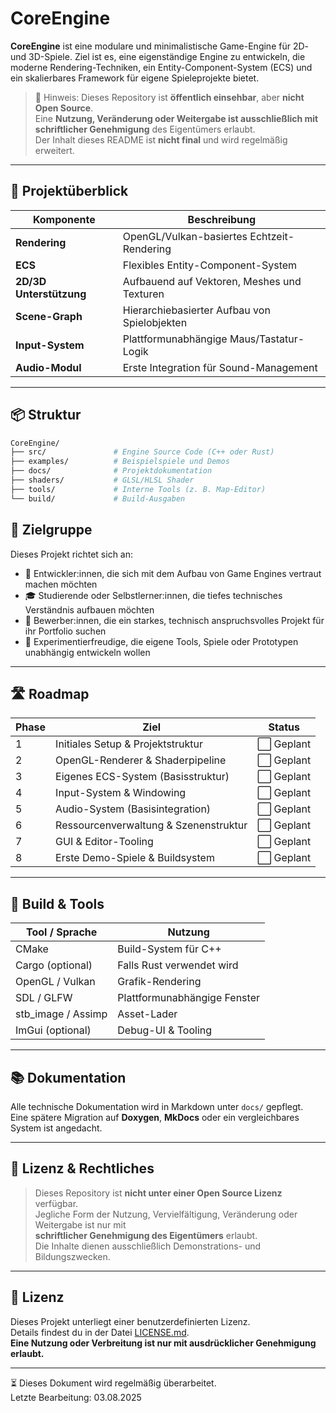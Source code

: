 # CoreEngine

**CoreEngine** ist eine modulare und minimalistische Game-Engine für 2D- und 3D-Spiele. Ziel ist es, eine eigenständige Engine zu entwickeln, die moderne Rendering-Techniken, ein Entity-Component-System (ECS) und ein skalierbares Framework für eigene Spieleprojekte bietet.

> 📌 Hinweis: Dieses Repository ist **öffentlich einsehbar**, aber **nicht Open Source**.  
> Eine **Nutzung, Veränderung oder Weitergabe ist ausschließlich mit schriftlicher Genehmigung** des Eigentümers erlaubt.  
> Der Inhalt dieses README ist **nicht final** und wird regelmäßig erweitert.

---

## 🚀 Projektüberblick

| Komponente           | Beschreibung                                  |
|----------------------|-----------------------------------------------|
| **Rendering**         | OpenGL/Vulkan-basiertes Echtzeit-Rendering    |
| **ECS**              | Flexibles Entity-Component-System              |
| **2D/3D Unterstützung** | Aufbauend auf Vektoren, Meshes und Texturen  |
| **Scene-Graph**      | Hierarchiebasierter Aufbau von Spielobjekten  |
| **Input-System**     | Plattformunabhängige Maus/Tastatur-Logik      |
| **Audio-Modul**      | Erste Integration für Sound-Management        |

---

## 📦 Struktur

```bash
CoreEngine/
├── src/               # Engine Source Code (C++ oder Rust)
├── examples/          # Beispielspiele und Demos
├── docs/              # Projektdokumentation
├── shaders/           # GLSL/HLSL Shader
├── tools/             # Interne Tools (z. B. Map-Editor)
└── build/             # Build-Ausgaben
```

## 🎯 Zielgruppe

Dieses Projekt richtet sich an:

- 🔧 Entwickler:innen, die sich mit dem Aufbau von Game Engines vertraut machen möchten
- 🎓 Studierende oder Selbstlerner:innen, die tiefes technisches Verständnis aufbauen möchten
- 💼 Bewerber:innen, die ein starkes, technisch anspruchsvolles Projekt für ihr Portfolio suchen
- 🧪 Experimentierfreudige, die eigene Tools, Spiele oder Prototypen unabhängig entwickeln wollen

---

## 🛣️ Roadmap

| Phase | Ziel                                                   | Status         |
|-------|--------------------------------------------------------|----------------|
| 1     | Initiales Setup & Projektstruktur                      | ⬜ Geplant       |
| 2     | OpenGL-Renderer & Shaderpipeline                       | ⬜ Geplant       |
| 3     | Eigenes ECS-System (Basisstruktur)                     | ⬜ Geplant       |
| 4     | Input-System & Windowing                               | ⬜ Geplant       |
| 5     | Audio-System (Basisintegration)                        | ⬜ Geplant       |
| 6     | Ressourcenverwaltung & Szenenstruktur                  | ⬜ Geplant       |
| 7     | GUI & Editor-Tooling                                   | ⬜ Geplant       |
| 8     | Erste Demo-Spiele & Buildsystem                        | ⬜ Geplant       |

---

## 🧪 Build & Tools

| Tool / Sprache     | Nutzung                        |
|--------------------|--------------------------------|
| CMake              | Build-System für C++           |
| Cargo (optional)   | Falls Rust verwendet wird      |
| OpenGL / Vulkan    | Grafik-Rendering               |
| SDL / GLFW         | Plattformunabhängige Fenster   |
| stb_image / Assimp | Asset-Lader                    |
| ImGui (optional)   | Debug-UI & Tooling             |

---

## 📚 Dokumentation

Alle technische Dokumentation wird in Markdown unter `docs/` gepflegt.  
Eine spätere Migration auf **Doxygen**, **MkDocs** oder ein vergleichbares System ist angedacht.

---

## 🧾 Lizenz & Rechtliches

> Dieses Repository ist **nicht unter einer Open Source Lizenz** verfügbar.  
> Jegliche Form der Nutzung, Vervielfältigung, Veränderung oder Weitergabe ist nur mit  
> **schriftlicher Genehmigung des Eigentümers** erlaubt.  
> Die Inhalte dienen ausschließlich Demonstrations- und Bildungszwecken.

---

## 📝 Lizenz
Dieses Projekt unterliegt einer benutzerdefinierten Lizenz.  
Details findest du in der Datei [LICENSE.md](./LICENSE.md).  
**Eine Nutzung oder Verbreitung ist nur mit ausdrücklicher Genehmigung erlaubt.**

---

⏳ Dieses Dokument wird regelmäßig überarbeitet.  
Letzte Bearbeitung: 03.08.2025
